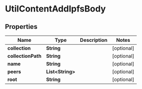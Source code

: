 

# UtilContentAddIpfsBody


## Properties

| Name | Type | Description | Notes |
|------------ | ------------- | ------------- | -------------|
|**collection** | **String** |  |  [optional] |
|**collectionPath** | **String** |  |  [optional] |
|**name** | **String** |  |  [optional] |
|**peers** | **List&lt;String&gt;** |  |  [optional] |
|**root** | **String** |  |  [optional] |



